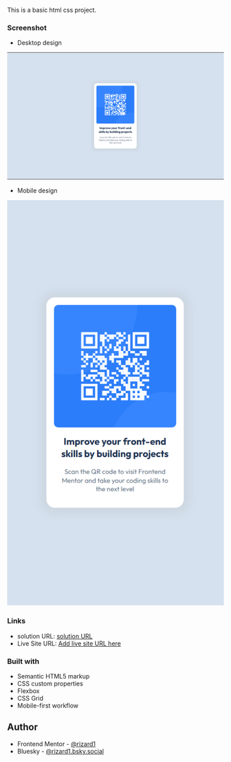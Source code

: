 This is a basic html css project.

### Screenshot
- Desktop design

![](./design/my-solution/desktop-design.PNG)

- Mobile design

![](./design/my-solution/mobile-design.PNG)

### Links

- solution URL: [solution URL](https://github.com/rizard1/qr-code-component-main)
- Live Site URL: [Add live site URL here](https://rizard1.github.io/qr-code-component-main/)

### Built with

- Semantic HTML5 markup
- CSS custom properties
- Flexbox
- CSS Grid
- Mobile-first workflow

## Author

- Frontend Mentor - [@rizard1](https://www.frontendmentor.io/profile/rizard1)
- Bluesky - [@rizard1.bsky.social](https://bsky.app/profile/rizard1.bsky.social)
